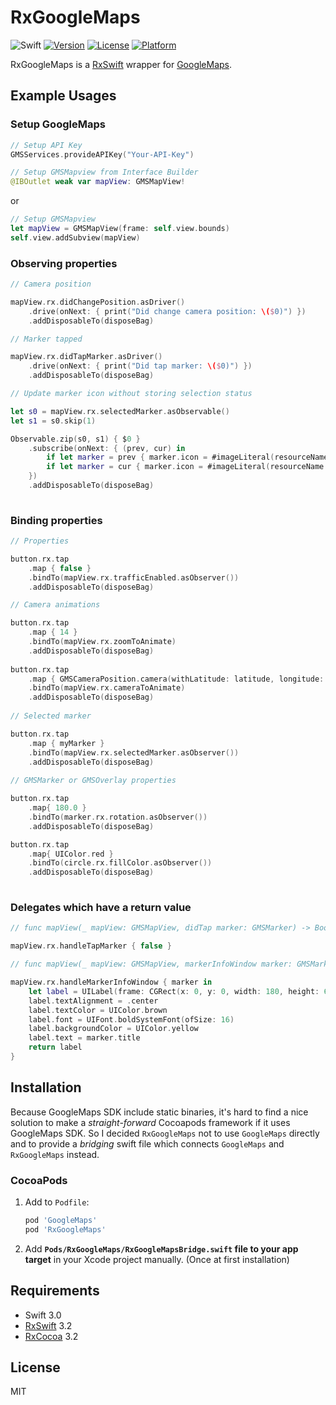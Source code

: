 # RxGoogleMaps
![Swift](https://img.shields.io/badge/Swift-3.0-orange.svg)
[![Version](https://img.shields.io/cocoapods/v/RxGoogleMaps.svg?style=flat)](http://cocoapods.org/pods/RxGoogleMaps)
[![License](https://img.shields.io/cocoapods/l/RxGoogleMaps.svg?style=flat)](http://cocoapods.org/pods/RxGoogleMaps)
[![Platform](https://img.shields.io/cocoapods/p/RxGoogleMaps.svg?style=flat)](http://cocoapods.org/pods/RxGoogleMaps)


RxGoogleMaps is a [RxSwift](https://github.com/ReactiveX/RxSwift) wrapper for [GoogleMaps](https://developers.google.com/maps/documentation/ios-sdk/).

## Example Usages

### Setup GoogleMaps
```swift
// Setup API Key
GMSServices.provideAPIKey("Your-API-Key")
```


```swift
// Setup GMSMapview from Interface Builder
@IBOutlet weak var mapView: GMSMapView!
```
or
```swift
// Setup GMSMapview
let mapView = GMSMapView(frame: self.view.bounds)
self.view.addSubview(mapView)
```

### Observing properties
```swift
// Camera position

mapView.rx.didChangePosition.asDriver()
    .drive(onNext: { print("Did change camera position: \($0)") })
    .addDisposableTo(disposeBag)

// Marker tapped

mapView.rx.didTapMarker.asDriver()
    .drive(onNext: { print("Did tap marker: \($0)") })
    .addDisposableTo(disposeBag)

// Update marker icon without storing selection status

let s0 = mapView.rx.selectedMarker.asObservable()
let s1 = s0.skip(1)

Observable.zip(s0, s1) { $0 }
    .subscribe(onNext: { (prev, cur) in
        if let marker = prev { marker.icon = #imageLiteral(resourceName: "marker_normal") }
        if let marker = cur { marker.icon = #imageLiteral(resourceName: "marker_selected") }
    })
    .addDisposableTo(disposeBag)
                
```

### Binding properties
```Swift
// Properties

button.rx.tap
    .map { false }
    .bindTo(mapView.rx.trafficEnabled.asObserver())
    .addDisposableTo(disposeBag)

// Camera animations

button.rx.tap
    .map { 14 }
    .bindTo(mapView.rx.zoomToAnimate)
    .addDisposableTo(disposeBag)
            
button.rx.tap
    .map { GMSCameraPosition.camera(withLatitude: latitude, longitude: longitude, zoom: 8, bearing: 10, viewingAngle: 30) }
    .bindTo(mapView.rx.cameraToAnimate)
    .addDisposableTo(disposeBag)
    
// Selected marker

button.rx.tap
    .map { myMarker }
    .bindTo(mapView.rx.selectedMarker.asObserver())
    .addDisposableTo(disposeBag)
    
// GMSMarker or GMSOverlay properties

button.rx.tap
    .map{ 180.0 }
    .bindTo(marker.rx.rotation.asObserver())
    .addDisposableTo(disposeBag)

button.rx.tap
    .map{ UIColor.red }
    .bindTo(circle.rx.fillColor.asObserver())
    .addDisposableTo(disposeBag)
    
```

### Delegates which have a return value
```Swift
// func mapView(_ mapView: GMSMapView, didTap marker: GMSMarker) -> Bool

mapView.rx.handleTapMarker { false }

// func mapView(_ mapView: GMSMapView, markerInfoWindow marker: GMSMarker) -> UIView?

mapView.rx.handleMarkerInfoWindow { marker in
    let label = UILabel(frame: CGRect(x: 0, y: 0, width: 180, height: 60))
    label.textAlignment = .center
    label.textColor = UIColor.brown
    label.font = UIFont.boldSystemFont(ofSize: 16)
    label.backgroundColor = UIColor.yellow
    label.text = marker.title
    return label
}

```

## Installation

Because GoogleMaps SDK include static binaries, it's hard to find a nice solution to make a *straight-forward* Cocoapods framework if it uses GoogleMaps SDK. So I decided ``RxGoogleMaps`` not to use ``GoogleMaps`` directly and to provide a *bridging* swift file which connects ``GoogleMaps`` and ``RxGoogleMaps`` instead.

### CocoaPods

1. Add to `Podfile`:

    ```ruby
    pod 'GoogleMaps'
    pod 'RxGoogleMaps'
    ```
    
2. Add **``Pods/RxGoogleMaps/RxGoogleMapsBridge.swift`` file to your app target** in your Xcode project manually. (Once at first installation)

## Requirements

- Swift 3.0
- [RxSwift](https://github.com/ReactiveX/RxSwift) 3.2
- [RxCocoa](https://github.com/ReactiveX/RxSwift) 3.2

## License

MIT
